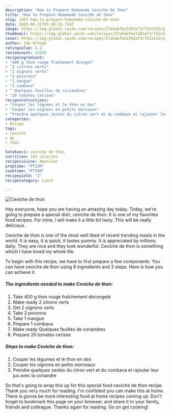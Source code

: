 ```yaml
---
description: "How to Prepare Homemade Ceviche de thon"
title: "How to Prepare Homemade Ceviche de thon"
slug: 1567-how-to-prepare-homemade-ceviche-de-thon
date: 2020-08-31T01:40:29.714Z
image: https://img-global.cpcdn.com/recipes/27a4abfbe1303af3/751x532cq70/ceviche-de-thon-photo-principale-de-la-recette.jpg
thumbnail: https://img-global.cpcdn.com/recipes/27a4abfbe1303af3/751x532cq70/ceviche-de-thon-photo-principale-de-la-recette.jpg
cover: https://img-global.cpcdn.com/recipes/27a4abfbe1303af3/751x532cq70/ceviche-de-thon-photo-principale-de-la-recette.jpg
author: Ida Ortega
ratingvalue: 4.2
reviewcount: 14145
recipeingredient:
- "400 g thon rouge frachement dcongel"
- "2 citrons verts"
- "2 oignons verts"
- "2 poivrons"
- "1 mangue"
- "1 combava"
- " Quelques feuilles de coriandres"
- "20 tomates cerises"
recipeinstructions:
- "Couper les légumes et le thon en des"
- "Couper les oignons en petits morceaux"
- "Prendre quelques zestes du citron vert et du combava et rajouter leur jus avec la coriandre"
categories:
- Recipe
tags:
- ceviche
- de
- thon

katakunci: ceviche de thon 
nutrition: 193 calories
recipecuisine: American
preptime: "PT23M"
cooktime: "PT35M"
recipeyield: "2"
recipecategory: Lunch

---
```



![Ceviche de thon](https://img-global.cpcdn.com/recipes/27a4abfbe1303af3/751x532cq70/ceviche-de-thon-photo-principale-de-la-recette.jpg)

Hey everyone, hope you are having an amazing day today. Today, we're going to prepare a special dish, ceviche de thon. It is one of my favorites food recipes. For mine, I will make it a little bit tasty. This will be really delicious.



Ceviche de thon is one of the most well liked of recent trending meals in the world. It is easy, it is quick, it tastes yummy. It is appreciated by millions daily. They are nice and they look wonderful. Ceviche de thon is something which I have loved my whole life.


To begin with this recipe, we have to first prepare a few components. You can have ceviche de thon using 8 ingredients and 3 steps. Here is how you can achieve it.

<!--inarticleads1-->

##### The ingredients needed to make Ceviche de thon:

1. Take 400 g thon rouge fraîchement décongelé
1. Make ready 2 citrons verts
1. Get 2 oignons verts
1. Take 2 poivrons
1. Take 1 mangue
1. Prepare 1 combava
1. Make ready  Quelques feuilles de coriandres
1. Prepare 20 tomates cerises




<!--inarticleads2-->

##### Steps to make Ceviche de thon:

1. Couper les légumes et le thon en des
1. Couper les oignons en petits morceaux
1. Prendre quelques zestes du citron vert et du combava et rajouter leur jus avec la coriandre




So that's going to wrap this up for this special food ceviche de thon recipe. Thank you very much for reading. I'm confident you can make this at home. There is gonna be more interesting food at home recipes coming up. Don't forget to bookmark this page on your browser, and share it to your family, friends and colleague. Thanks again for reading. Go on get cooking!
